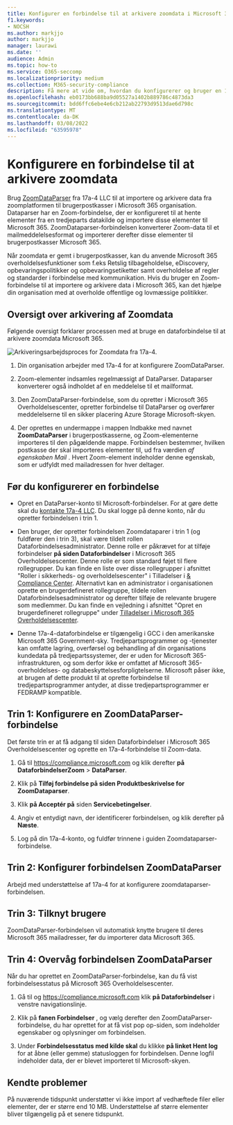 ```yaml
---
title: Konfigurer en forbindelse til at arkivere zoomdata i Microsoft 365
f1.keywords:
- NOCSH
ms.author: markjjo
author: markjjo
manager: laurawi
ms.date: ''
audience: Admin
ms.topic: how-to
ms.service: O365-seccomp
ms.localizationpriority: medium
ms.collection: M365-security-compliance
description: Få mere at vide om, hvordan du konfigurerer og bruger en 17a-4 ZoomDataParser-forbindelse til at importere og arkivere Zoom-data Microsoft 365.
ms.openlocfilehash: eb0173bb688ba9d05527a1402b889786c4873da3
ms.sourcegitcommit: bdd6ffc6ebe4e6cb212ab22793d9513dae6d798c
ms.translationtype: MT
ms.contentlocale: da-DK
ms.lasthandoff: 03/08/2022
ms.locfileid: "63595978"
---
```

# <a name="set-up-a-connector-to-archive-zoom-data"></a>Konfigurere en forbindelse til at arkivere zoomdata

Brug [ZoomDataParser](https://www.17a-4.com/dataparser/) fra 17a-4 LLC til at importere og arkivere data fra zoomplatformen til brugerpostkasser i Microsoft 365 organisation. Dataparser har en Zoom-forbindelse, der er konfigureret til at hente elementer fra en tredjeparts datakilde og importere disse elementer til Microsoft 365. ZoomDataparser-forbindelsen konverterer Zoom-data til et mailmeddelelsesformat og importerer derefter disse elementer til brugerpostkasser Microsoft 365.

Når zoomdata er gemt i brugerpostkasser, kan du anvende Microsoft 365 overholdelsesfunktioner som f.eks Retslig tilbageholdelse, eDiscovery, opbevaringspolitikker og opbevaringsetiketter samt overholdelse af regler og standarder i forbindelse med kommunikation. Hvis du bruger en Zoom-forbindelse til at importere og arkivere data i Microsoft 365, kan det hjælpe din organisation med at overholde offentlige og lovmæssige politikker.

## <a name="overview-of-archiving-zoom-data"></a>Oversigt over arkivering af Zoomdata

Følgende oversigt forklarer processen med at bruge en dataforbindelse til at arkivere zoomdata Microsoft 365.

![Arkiveringsarbejdsproces for Zoomdata fra 17a-4.](../media/ZoomDataParserConnectorWorkflow.png)

1. Din organisation arbejder med 17a-4 for at konfigurere ZoomDataParser.

2. Zoom-elementer indsamles regelmæssigt af DataParser. Dataparser konverterer også indholdet af en meddelelse til et mailformat.

3. Den ZoomDataParser-forbindelse, som du opretter i Microsoft 365 Overholdelsescenter, opretter forbindelse til DataParser og overfører meddelelserne til en sikker placering Azure Storage Microsoft-skyen.

4. Der oprettes en undermappe i mappen Indbakke med navnet **ZoomDataParser** i brugerpostkasserne, og Zoom-elementerne importeres til den pågældende mappe. Forbindelsen bestemmer, hvilken postkasse der skal importeres elementer til, ud fra værdien *af egenskaben Mail* . Hvert Zoom-element indeholder denne egenskab, som er udfyldt med mailadressen for hver deltager.

## <a name="before-you-set-up-a-connector"></a>Før du konfigurerer en forbindelse

- Opret en DataParser-konto til Microsoft-forbindelser. For at gøre dette skal du [kontakte 17a-4 LLC](https://www.17a-4.com/contact/). Du skal logge på denne konto, når du opretter forbindelsen i trin 1.

- Den bruger, der opretter forbindelsen Zoomdataparer i trin 1 (og fuldfører den i trin 3), skal være tildelt rollen Dataforbindelsesadministrator. Denne rolle er påkrævet for at tilføje forbindelser **på siden Dataforbindelser** i Microsoft 365 Overholdelsescenter. Denne rolle er som standard føjet til flere rollegrupper. Du kan finde en liste over disse rollegrupper i afsnittet "Roller i sikkerheds- og overholdelsescenter" i Tilladelser i [& Compliance Center](../security/office-365-security/permissions-in-the-security-and-compliance-center.md#roles-in-the-security--compliance-center). Alternativt kan en administrator i organisationen oprette en brugerdefineret rollegruppe, tildele rollen Dataforbindelsesadministrator og derefter tilføje de relevante brugere som medlemmer. Du kan finde en vejledning i afsnittet "Opret en brugerdefineret rollegruppe" under [Tilladelser i Microsoft 365 Overholdelsescenter](microsoft-365-compliance-center-permissions.md#create-a-custom-role-group).

- Denne 17a-4-dataforbindelse er tilgængelig i GCC i den amerikanske Microsoft 365 Government-sky. Tredjepartsprogrammer og -tjenester kan omfatte lagring, overførsel og behandling af din organisations kundedata på tredjepartssystemer, der er uden for Microsoft 365-infrastrukturen, og som derfor ikke er omfattet af Microsoft 365-overholdelses- og databeskyttelsesforpligtelserne. Microsoft påser ikke, at brugen af dette produkt til at oprette forbindelse til tredjepartsprogrammer antyder, at disse tredjepartsprogrammer er FEDRAMP kompatible.

## <a name="step-1-set-up-a-zoom-dataparser-connector"></a>Trin 1: Konfigurere en ZoomDataParser-forbindelse

Det første trin er at få adgang til siden Dataforbindelser i Microsoft 365 Overholdelsescenter og oprette en 17a-4-forbindelse til Zoom-data.

1. Gå til <https://compliance.microsoft.com> og klik derefter **på DataforbindelserZoom** >  **DataParser**.

2. Klik på **Tilføj forbindelse på siden Produktbeskrivelse for ZoomDataparser**.

3. Klik **på Acceptér på** siden **Servicebetingelser**.

4. Angiv et entydigt navn, der identificerer forbindelsen, og klik derefter på **Næste**.

5. Log på din 17a-4-konto, og fuldfør trinnene i guiden Zoomdataparser-forbindelse.

## <a name="step-2-configure-the-zoom-dataparser-connector"></a>Trin 2: Konfigurer forbindelsen ZoomDataParser

Arbejd med understøttelse af 17a-4 for at konfigurere zoomdataparser-forbindelsen.

## <a name="step-3-map-users"></a>Trin 3: Tilknyt brugere

ZoomDataParser-forbindelsen vil automatisk knytte brugere til deres Microsoft 365 mailadresser, før du importerer data Microsoft 365.

## <a name="step-4-monitor-the-zoom-dataparser-connector"></a>Trin 4: Overvåg forbindelsen ZoomDataParser

Når du har oprettet en ZoomDataParser-forbindelse, kan du få vist forbindelsesstatus på Microsoft 365 Overholdelsescenter.

1. Gå til og <https://compliance.microsoft.com> klik **på Dataforbindelser** i venstre navigationslinje.

2. Klik på **fanen Forbindelser** , og vælg derefter den ZoomDataParser-forbindelse, du har oprettet for at få vist pop op-siden, som indeholder egenskaber og oplysninger om forbindelsen.

3. Under **Forbindelsesstatus med kilde skal** du klikke **på linket Hent log** for at åbne (eller gemme) statusloggen for forbindelsen. Denne logfil indeholder data, der er blevet importeret til Microsoft-skyen.

## <a name="known-issues"></a>Kendte problemer

På nuværende tidspunkt understøtter vi ikke import af vedhæftede filer eller elementer, der er større end 10 MB. Understøttelse af større elementer bliver tilgængelig på et senere tidspunkt.
